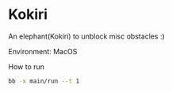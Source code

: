 # Kokiri
An elephant(Kokiri) to unblock misc obstacles :)

Environment: MacOS 

How to run
```zsh
bb -x main/run --t 1
```